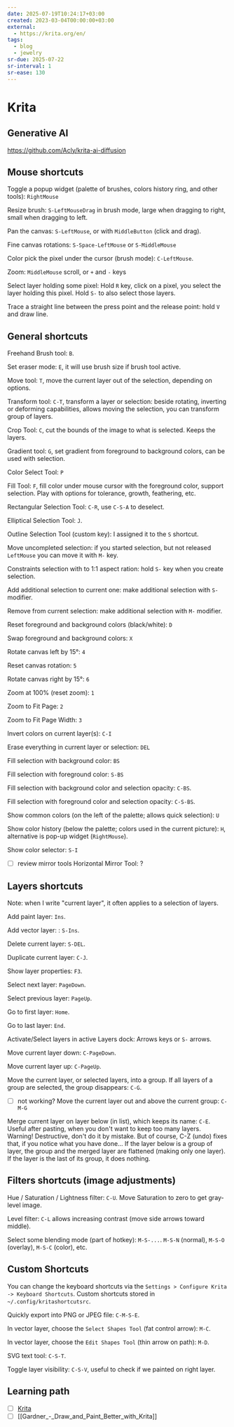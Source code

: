 ```yaml
---
date: 2025-07-19T10:24:17+03:00
created: 2023-03-04T00:00:00+03:00
external:
  - https://krita.org/en/
tags:
  - blog
  - jewelry
sr-due: 2025-07-22
sr-interval: 1
sr-ease: 130
---
```


# Krita

## Generative AI

https://github.com/Acly/krita-ai-diffusion

## Mouse shortcuts

Toggle a popup widget (palette of brushes, colors history ring, and other tools): <wbr class="f"> `RightMouse` <!--SR:!2025-07-26,1,130-->

Resize brush: <wbr class="f"> `S-LeftMouseDrag` in brush mode, large when dragging to right, small when dragging to left. <!--SR:!2025-08-01,1,134-->

Pan the canvas: <wbr class="f"> `S-LeftMouse`, or with `MiddleButton` (click and drag).

Fine canvas rotations: <wbr class="f"> `S-Space-LeftMouse` or `S-MiddleMouse`

Color pick the pixel under the cursor (brush mode): <wbr class="f"> `C-LeftMouse`. <!--SR:!2025-07-25,1,130-->

Zoom: <wbr class="f"> `MiddleMouse` scroll, or `+` and `-` keys <!--SR:!2025-07-25,1,130-->

Select layer holding some pixel: <wbr class="f"> Hold `R` key, click on a pixel, you select the layer holding this pixel. Hold `S-` to also select those layers. <!--SR:!2025-07-26,1,130-->

Trace a straight line between the press point and the release point: <wbr class="f"> hold `V` and draw line. <!--SR:!2025-07-25,1,130-->

## General shortcuts

Freehand Brush tool: <wbr class="f"> `B`.

Set eraser mode: <wbr class="f"> `E`, it will use brush size if brush tool active. <!--SR:!2025-07-26,2,154-->

Move tool: <wbr class="f"> `T`, move the current layer out of the selection, depending on options.

Transform tool: <wbr class="f"> `C-T`, transform a layer or selection: beside rotating, inverting or deforming capabilities, allows moving the selection, you can transform group of layers. <!--SR:!2025-07-25,1,130-->

Crop Tool: <wbr class="f"> `C`, cut the bounds of the image to what is selected. Keeps the layers. <!--SR:!2025-07-25,1,134-->

Gradient tool: <wbr class="f"> `G`, set gradient from foreground to background colors, can be used with selection.

Color Select Tool: <wbr class="f"> `P` <!--SR:!2025-07-25,1,134-->

Fill Tool: <wbr class="f"> `F`, fill color under mouse cursor with the foreground color, support selection. Play with options for tolerance, growth, feathering, etc. <!--SR:!2025-07-26,1,130-->

Rectangular Selection Tool: <wbr class="f"> `C-R`, use `C-S-A` to deselect. <!--SR:!2025-07-26,2,154-->

Elliptical Selection Tool: <wbr class="f"> `J`. <!--SR:!2025-07-26,1,130-->

Outline Selection Tool (custom key): <wbr class="f"> I assigned it to the `S` shortcut. <!--SR:!2025-07-26,1,134-->

Move uncompleted selection: <wbr class="f"> if you started selection, but not released `LeftMouse` you can move it with `M-` key.

Constraints selection with to 1:1 aspect ration: <wbr class="f"> hold `S-` key when you create selection.

Add additional selection to current one: <wbr class="f"> make additional selection with `S-` modifier. <!--SR:!2025-07-26,2,154-->

Remove from current selection: <wbr class="f"> make additional selection with `M-` modifier. <!--SR:!2025-07-25,1,138-->

Reset foreground and background colors (black/white): <wbr class="f"> `D` <!--SR:!2025-07-25,1,134-->

Swap foreground and background colors: <wbr class="f"> `X` <!--SR:!2025-07-26,2,154-->

Rotate canvas left by 15°: <wbr class="f"> `4` <!--SR:!2025-07-25,1,130-->

Reset canvas rotation: <wbr class="f"> `5` <!--SR:!2025-07-26,2,154-->

Rotate canvas right by 15°: <wbr class="f"> `6` <!--SR:!2025-07-26,2,154-->

Zoom at 100% (reset zoom): <wbr class="f"> `1` <!--SR:!2025-07-26,1,134-->

Zoom to Fit Page: <wbr class="f"> `2` <!--SR:!2025-07-26,2,154-->

Zoom to Fit Page Width: <wbr class="f"> `3` <!--SR:!2025-07-26,1,134-->

Invert colors on current layer(s): <wbr class="f"> `C-I`

Erase everything in current layer or selection: <wbr class="f"> `DEL` <!--SR:!2025-08-03,3,154-->

Fill selection with background color: <wbr class="f"> `BS` <!--SR:!2025-07-25,1,134-->

Fill selection with foreground color: <wbr class="f"> `S-BS` <!--SR:!2025-07-26,2,154-->

Fill selection with background color and selection opacity: <wbr class="f"> `C-BS`.

Fill selection with foreground color and selection opacity: <wbr class="f"> `C-S-BS`.

Show common colors (on the left of the palette; allows quick selection): <wbr class="f"> `U` <!--SR:!2025-07-25,1,134-->

Show color history (below the palette; colors used in the current picture): <wbr class="f"> `H`, alternative is pop-up widget (`RightMouse`). <!--SR:!2025-07-26,1,134-->

Show color selector: <wbr class="f"> `S-I` <!--SR:!2025-07-25,1,130-->

- [ ] review mirror tools Horizontal Mirror Tool: <wbr class="f"> ?

## Layers shortcuts

Note: when I write "current layer", it often applies to a selection of layers.

Add paint layer: <wbr class="f"> `Ins`. <!--SR:!2025-07-26,2,158-->

Add vector layer: : <wbr class="f"> `S-Ins`.

Delete current layer: <wbr class="f"> `S-DEL`. <!--SR:!2025-07-26,1,130-->

Duplicate current layer: <wbr class="f"> `C-J`. <!--SR:!2025-08-01,1,130-->

Show layer properties: <wbr class="f"> `F3`. <!--SR:!2025-07-25,1,134-->

Select next layer: <wbr class="f"> `PageDown`. <!--SR:!2025-07-26,1,134-->

Select previous layer: <wbr class="f"> `PageUp`.

Go to first layer: <wbr class="f"> `Home`. <!--SR:!2025-07-26,1,138-->

Go to last layer: <wbr class="f"> `End`.

Activate/Select layers in active Layers dock: <wbr class="f"> Arrows keys or `S-` arrows. <!--SR:!2025-07-26,2,154-->

Move current layer down: <wbr class="f"> `C-PageDown`. <!--SR:!2025-07-25,1,130-->

Move current layer up: <wbr class="f"> `C-PageUp`. <!--SR:!2025-07-26,1,130-->

Move the current layer, or selected layers, into a group. If all layers of a group are selected, the group disappears: <wbr class="f"> `C-G`. <!--SR:!2025-07-25,1,134-->

- [ ] not working? Move the current layer out and above the current group: <wbr class="f"> `C-M-G`

Merge current layer on layer below (in list), which keeps its name: <wbr class="f"> `C-E`. Useful after pasting, when you don't want to keep too many layers. Warning! Destructive, don't do it by mistake. But of course, C-Z (undo) fixes that, if you notice what you have done… If the layer below is a group of layer, the group and the merged layer are flattened (making only one layer). If the layer is the last of its group, it does nothing.

## Filters shortcuts (image adjustments)

Hue / Saturation / Lightness filter: <wbr class="f"> `C-U`. Move Saturation to zero to get gray-level image.

Level filter: <wbr class="f"> `C-L` allows increasing contrast (move side arrows toward middle).

Select some blending mode (part of hotkey): <wbr class="f"> `M-S-...`. `M-S-N` (normal), `M-S-O` (overlay), `M-S-C` (color), etc. <!--SR:!2025-07-26,2,154-->

## Custom Shortcuts

You can change the keyboard shortcuts via the `Settings > Configure Krita -> Keyboard Shortcuts`. Custom shortcuts stored in `~/.config/kritashortcutsrc`.

Quickly export into PNG or JPEG file: <wbr class="f"> `C-M-S-E`. <!--SR:!2025-07-25,1,134-->

In vector layer, choose the `Select Shapes Tool` (fat control arrow): <wbr class="f"> `M-C`. <!--SR:!2025-08-01,1,130-->

In vector layer, choose the `Edit Shapes Tool` (thin arrow on path): <wbr class="f"> `M-D`.

SVG text tool: <wbr class="f"> `C-S-T`. <!--SR:!2025-07-25,1,134-->

Toggle layer visibility: <wbr class="f"> `C-S-V`, useful to check if we painted on right layer.

## Learning path

- [ ] [Krita](https://www.youtube.com/playlist?list=PLhqJJNjsQ7KE3FLHIE31UgmLdcqsZfXTw)
- [ ] [[Gardner_-_Draw_and_Paint_Better_with_Krita]]
